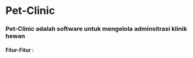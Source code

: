 # Pet-Clinic  
### Pet-Clinic adalah software untuk mengelola adminsitrasi klinik hewan
#### Fitur-Fitur :  

